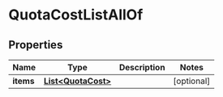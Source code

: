 

# QuotaCostListAllOf


## Properties

Name | Type | Description | Notes
------------ | ------------- | ------------- | -------------
**items** | [**List&lt;QuotaCost&gt;**](QuotaCost.md) |  |  [optional]



